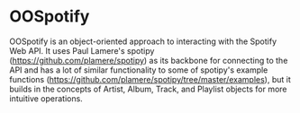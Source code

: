 # OOSpotify

OOSpotify is an object-oriented approach to interacting with the Spotify Web API. 
It uses Paul Lamere's spotipy (https://github.com/plamere/spotipy) as its backbone for connecting to the API and has a lot of
similar functionality to some of spotipy's example functions (https://github.com/plamere/spotipy/tree/master/examples), but it
builds in the concepts of Artist, Album, Track, and Playlist objects for more intuitive operations.
